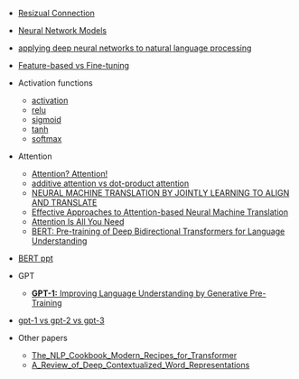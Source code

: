 - [Resizual Connection](./resizual_connection.md)
- [Neural Network Models](./Neural_Network_Models.md)
- [applying deep neural networks to natural language processing](./deep_neural_networks_NLP.md)
- [Feature-based vs Fine-tuning](./feature-based_vs_fine-tuning.md)

- Activation functions
  - [activation](./activation.md)
  - [relu](./relu.md)
  - [sigmoid](./sigmoid.md)
  - [tanh](./tanh.md)
  - [softmax](./softmax.md)

- Attention
  - [Attention? Attention!](./Attention_%20Attention!%20_%20Lil'Log.pdf)
  - [additive attention vs dot-product attention](./additive%20attention与dot-product%20attention.pdf)
  - [NEURAL MACHINE TRANSLATION BY JOINTLY LEARNING TO ALIGN AND TRANSLATE](./1409.0473.pdf)
  - [Effective Approaches to Attention-based Neural Machine Translation](./1508.04025.pdf)
  - [Attention Is All You Need](./1706.03762.pdf)
  - [BERT: Pre-training of Deep Bidirectional Transformers for Language Understanding](./1810.04805.pdf)

- [BERT ppt](./bert.md)

- GPT
  - [**GPT-1:** Improving Language Understanding by Generative Pre-Training](./Improving_Language_Understanding_by_Generative_Pre-Training.pdf)
- [gpt-1 vs gpt-2 vs gpt-3](./gpt-1_2_3.md)

- Other papers
  - [The_NLP_Cookbook_Modern_Recipes_for_Transformer](./The_NLP_Cookbook_Modern_Recipes_for_Transformer_Ba.pdf)
  - [A_Review_of_Deep_Contextualized_Word_Representations](./A_Review_of_Deep_Contextualized_Word_Representations.md)
